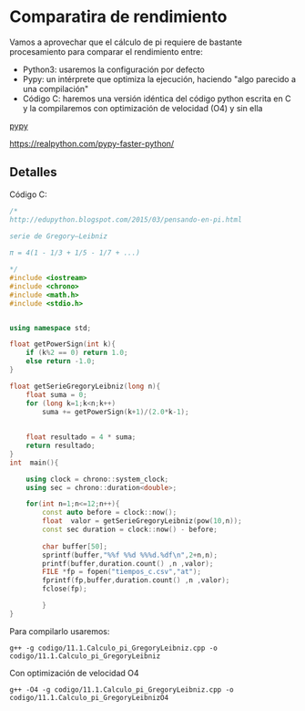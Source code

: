 # Comparatira de rendimiento

Vamos a aprovechar que el cálculo de pi requiere de bastante procesamiento para comparar el rendimiento entre:
* Python3: usaremos la configuración por defecto
* Pypy: un intérprete que optimiza la ejecución, haciendo "algo parecido a una compilación"
* Código C: haremos una versión idéntica del código python escrita en C y la compilaremos con optimización de velocidad (O4) y sin ella


[pypy](https://www.pypy.org/download.html#)   

https://realpython.com/pypy-faster-python/

## Detalles

Código C:

```C++
/*
http://edupython.blogspot.com/2015/03/pensando-en-pi.html

serie de Gregory–Leibniz
 
π = 4(1 - 1/3 + 1/5 - 1/7 + ...)

*/
#include <iostream>
#include <chrono>
#include <math.h>
#include <stdio.h>


using namespace std;

float getPowerSign(int k){
    if (k%2 == 0) return 1.0;
    else return -1.0;
}

float getSerieGregoryLeibniz(long n){
    float suma = 0;
    for (long k=1;k<n;k++)
        suma += getPowerSign(k+1)/(2.0*k-1);
    
    
    float resultado = 4 * suma;
    return resultado;
}
int  main(){

    using clock = chrono::system_clock;
    using sec = chrono::duration<double>;

    for(int n=1;n<=12;n++){
        const auto before = clock::now();
        float  valor = getSerieGregoryLeibniz(pow(10,n));
        const sec duration = clock::now() - before;
    
        char buffer[50];
        sprintf(buffer,"%%f %%d %%%d.%df\n",2+n,n);
        printf(buffer,duration.count() ,n ,valor);
        FILE *fp = fopen("tiempos_c.csv","at");
        fprintf(fp,buffer,duration.count() ,n ,valor);
        fclose(fp);

        }
}
```

Para compilarlo usaremos:

```shell
g++ -g codigo/11.1.Calculo_pi_GregoryLeibniz.cpp -o codigo/11.1.Calculo_pi_GregoryLeibniz
```
Con optimización de velocidad O4

```shell
g++ -O4 -g codigo/11.1.Calculo_pi_GregoryLeibniz.cpp -o codigo/11.1.Calculo_pi_GregoryLeibnizO4
```



